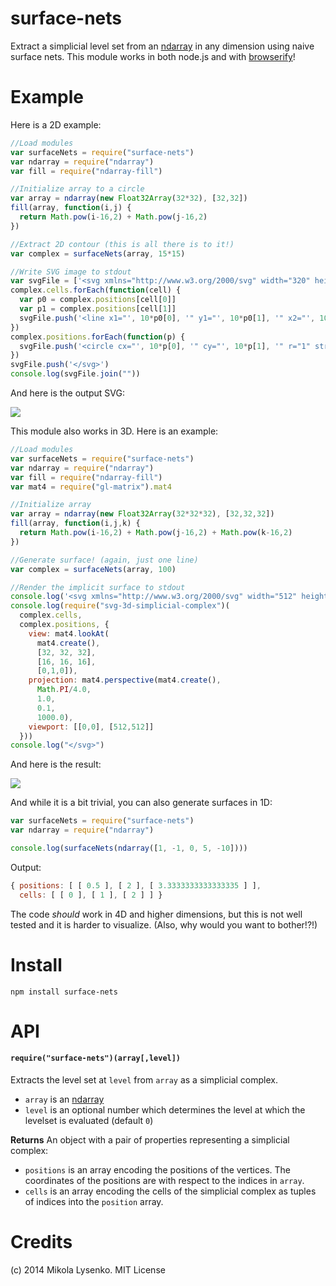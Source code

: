 surface-nets
============
Extract a simplicial level set from an [ndarray](https://github.com/mikolalysenko/ndarray) in any dimension using naive surface nets.  This module works in both node.js and with [browserify](http://browserify.org/)!

# Example

Here is a 2D example:

```javascript
//Load modules
var surfaceNets = require("surface-nets")
var ndarray = require("ndarray")
var fill = require("ndarray-fill")

//Initialize array to a circle
var array = ndarray(new Float32Array(32*32), [32,32])
fill(array, function(i,j) {
  return Math.pow(i-16,2) + Math.pow(j-16,2)
})

//Extract 2D contour (this is all there is to it!)
var complex = surfaceNets(array, 15*15)

//Write SVG image to stdout
var svgFile = ['<svg xmlns="http://www.w3.org/2000/svg" width="320" height="320">']
complex.cells.forEach(function(cell) {
  var p0 = complex.positions[cell[0]]
  var p1 = complex.positions[cell[1]]
  svgFile.push('<line x1="', 10*p0[0], '" y1="', 10*p0[1], '" x2="', 10*p1[0], '" y2="', 10*p1[1], '" stroke="red" stroke-width="1" />')
})
complex.positions.forEach(function(p) {
  svgFile.push('<circle cx="', 10*p[0], '" cy="', 10*p[1], '" r="1" stroke="black" stroke-width="0.1" fill="black" />')
})
svgFile.push('</svg>')
console.log(svgFile.join(""))
```

And here is the output SVG:

<img src="https://mikolalysenko.github.io/surface-nets/example/2d.svg">

This module also works in 3D.  Here is an example:

```javascript
//Load modules
var surfaceNets = require("surface-nets")
var ndarray = require("ndarray")
var fill = require("ndarray-fill")
var mat4 = require("gl-matrix").mat4

//Initialize array
var array = ndarray(new Float32Array(32*32*32), [32,32,32])
fill(array, function(i,j,k) {
  return Math.pow(i-16,2) + Math.pow(j-16,2) + Math.pow(k-16,2)
})

//Generate surface! (again, just one line)
var complex = surfaceNets(array, 100)

//Render the implicit surface to stdout
console.log('<svg xmlns="http://www.w3.org/2000/svg" width="512" height="512" version="1.1">')
console.log(require("svg-3d-simplicial-complex")(
  complex.cells, 
  complex.positions, {
    view: mat4.lookAt(
      mat4.create(), 
      [32, 32, 32], 
      [16, 16, 16], 
      [0,1,0]),
    projection: mat4.perspective(mat4.create(),
      Math.PI/4.0,
      1.0,
      0.1,
      1000.0),
    viewport: [[0,0], [512,512]]
  }))
console.log("</svg>")
```

And here is the result:

<img src="https://mikolalysenko.github.io/surface-nets/example/3d.svg">

And while it is a bit trivial, you can also generate surfaces in 1D:

```javascript
var surfaceNets = require("surface-nets")
var ndarray = require("ndarray")

console.log(surfaceNets(ndarray([1, -1, 0, 5, -10])))
```

Output:

```javascript
{ positions: [ [ 0.5 ], [ 2 ], [ 3.3333333333333335 ] ],
  cells: [ [ 0 ], [ 1 ], [ 2 ] ] }
```

The code *should* work in 4D and higher dimensions, but this is not well tested and it is harder to visualize.  (Also, why would you want to bother!?!)

# Install

```
npm install surface-nets
```

# API

#### `require("surface-nets")(array[,level])`
Extracts the level set at `level` from `array` as a simplicial complex.

* `array` is an [ndarray](https://github.com/mikolalysenko/ndarray)
* `level` is an optional number which determines the level at which the levelset is evaluated (default `0`)

**Returns** An object with a pair of properties representing a simplicial complex:

* `positions` is an array encoding the positions of the vertices.  The coordinates of the positions are with respect to the indices in `array`.
* `cells` is an array encoding the cells of the simplicial complex as tuples of indices into the `position` array.

# Credits
(c) 2014 Mikola Lysenko. MIT License